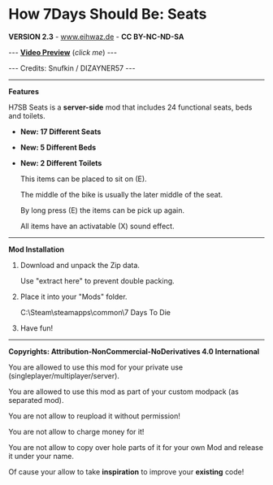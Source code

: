 # How 7Days Should Be: Seats

**VERSION 2.3** - www.eihwaz.de - **CC BY-NC-ND-SA**

--- [**Video Preview**](https://www.youtube.com/watch?v=a6ckGaqOIjU) (*click me*) ---

--- Credits: Snufkin / DIZAYNER57 ---

--- --- --- --- --- --- --- --- ---

**Features**

H7SB Seats is a **server-side** mod that includes 24 functional seats, beds and toilets.

* **New: 17 Different Seats**

* **New: 5 Different Beds**

* **New: 2 Different Toilets**

	This items can be placed to sit on (E).
	
	The middle of the bike is usually the later middle of the seat.
	
	By long press (E) the items can be pick up again.
	
	All items have an activatable (X) sound effect.

--- --- --- --- --- --- --- --- ---

**Mod Installation**

1. Download and unpack the Zip data.

	Use "extract here" to prevent double packing.

2. Place it into your "Mods" folder.

	C:\Steam\steamapps\common\7 Days To Die

3. Have fun!

--- --- --- --- --- --- --- --- ---

**Copyrights: Attribution-NonCommercial-NoDerivatives 4.0 International**

You are allowed to use this mod for your private use (singleplayer/multiplayer/server).

You are allowed to use this mod as part of your custom modpack (as separated mod).

You are not allow to reupload it without permission!

You are not allow to charge money for it!

You are not allow to copy over hole parts of it for your own Mod and release it under your name.

Of cause your allow to take **inspiration** to improve your **existing** code!
